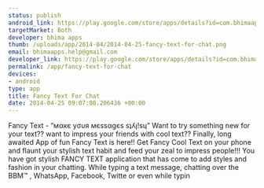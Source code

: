 ```yaml
--- 
status: publish
android_link: https://play.google.com/store/apps/details?id=com.bhimaapps.fancytextfree
targetMarket: Both
developer: bhima apps
thumb: /uploads/app/2014-04/2014-04-25-fancy-text-for-chat.png
email: bhimaapps.help@gmail.com
developer_link: https://play.google.com/store/apps/details?id=com.bhimaapps.fancytextfree
permalink: /app/fancy-text-for-chat
devices: 
- android
type: app
title: Fancy Text For Chat
date: 2014-04-25 09:07:08.206436 +00:00
---
```


Fancy Text - “мαкє уσυя мєѕѕαgєѕ sʇʎן!sɥ” 
Want to try something new for your text?? 
want to impress your friends with cool text?? 
Finally, long awaited App of fun Fancy Text is here!! 
Get Fancy Cool Text on your phone and flaunt your stylish text habit and feed your zeal to impress people!!!
You have got stylish FANCY TEXT application that has come to add styles and fashion in your chatting. 
While typing a text message, chatting over the BBM™ , WhatsApp, Facebook, Twitte or even while typin
